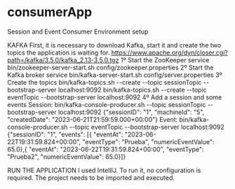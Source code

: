 # consumerApp
Session and Event Consumer
Environment setup

KAFKA
First, it is necessary to download Kafka, start it and create the two topics the application is waiting for.
https://www.apache.org/dyn/closer.cgi?path=/kafka/3.5.0/kafka_2.13-3.5.0.tgz 
1º Start the ZooKeeper service
bin/zookeeper-server-start.sh config/zookeeper.properties
2º Start the Kafka broker service
bin/kafka-server-start.sh config/server.properties
3º Create the topics
bin/kafka-topics.sh --create --topic sessionTopic --bootstrap-server localhost:9092
bin/kafka-topics.sh --create --topic eventTopic --bootstrap-server localhost:9092
4º Add a session and some events
Session:
bin/kafka-console-producer.sh --topic sessionTopic --bootstrap-server localhost:9092
{"sessionID": "1", "machineId": "5", "createdDate": "2023-06-21T21:59:59.000+00:00"}
Event:
bin/kafka-console-producer.sh --topic eventTopic --bootstrap-server localhost:9092
{"sessionID": "1", "events": [{ "eventAt": "2023-06-22T19:31:59.824+00:00", "eventType": "Prueba", "numericEventValue": 65.0},{ "eventAt": "2023-06-22T19:31:59.824+00:00", "eventType": "Prueba2", "numericEventValue": 65.0}]}

RUN THE APPLICATION
I used IntellIJ. To run it, no configuration is required. The project needs to be imported and executed.
